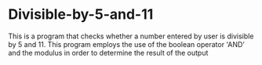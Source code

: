 # Divisible-by-5-and-11
This is a program that checks whether a number entered by user is divisible by 5 and 11.
This program employs the use of the boolean operator 'AND' and the modulus in order to determine the result of the output
